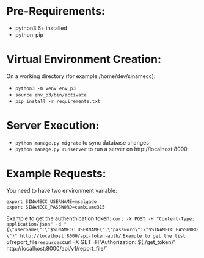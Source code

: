Pre-Requirements:
=================
- python3.6+ installed
- python-pip

Virtual Environment Creation:
=============================
On a working directory (for example /home/dev/sinamecc):
- `python3 -m venv env_p3`
- `source env_p3/bin/activate`
- `pip install -r requirements.txt`

Server Execution:
=================
- `python manage.py migrate` to sync database changes
- `python manage.py runserver` to run a server on http://localhost:8000

Example Requests:
=================
You need to have two environment variable:
```
export SINAMECC_USERNAME=msalgado
export SINAMECC_PASSWORD=cambiame315
```

Example to get the authenthication token:
`curl -X POST -H "Content-Type: application/json" -d "{\"username\":\"$SINAMECC_USERNAME\",\"password\":\"$SINAMECC_PASSWORD\"}" http://localhost:8000/api-token-auth/`
`
Example to get the list of `report_file` resources
`curl -X GET -H"Authorization: $(./get_token)" http://localhost:8000/api/v1/report_file/`

